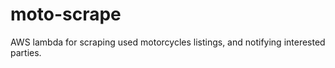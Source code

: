 
# moto-scrape

AWS lambda for scraping used motorcycles listings, and notifying interested parties.

